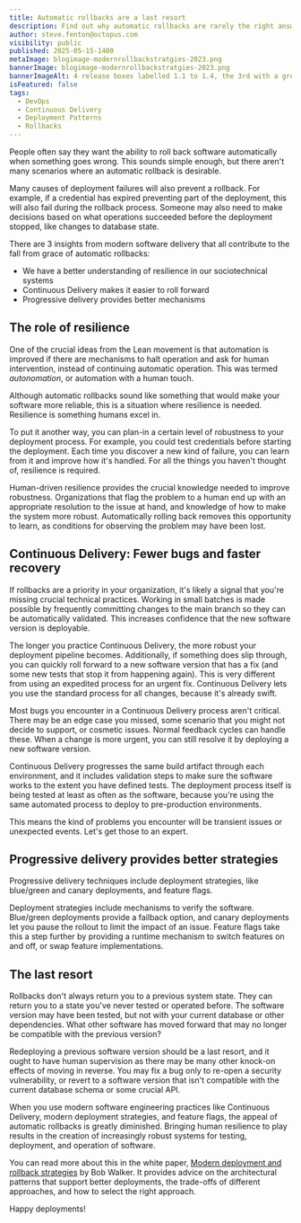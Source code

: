 ```yaml
---
title: Automatic rollbacks are a last resort
description: Find out why automatic rollbacks are rarely the right answer to deployment challenges.
author: steve.fenton@octopus.com
visibility: public
published: 2025-05-15-1400
metaImage: blogimage-modernrollbackstratgies-2023.png
bannerImage: blogimage-modernrollbackstratgies-2023.png
bannerImageAlt: 4 release boxes labelled 1.1 to 1.4, the 3rd with a green tick, 4th on fire with a red cross. A rocket travels back from 1.4 to 1.3.
isFeatured: false
tags: 
  - DevOps
  - Continuous Delivery
  - Deployment Patterns
  - Rollbacks
---
```


People often say they want the ability to roll back software automatically when something goes wrong. This sounds simple enough, but there aren't many scenarios where an automatic rollback is desirable.

Many causes of deployment failures will also prevent a rollback. For example, if a credential has expired preventing part of the deployment, this will also fail during the rollback process. Someone may also need to make decisions based on what operations succeeded before the deployment stopped, like changes to database state.

There are 3 insights from modern software delivery that all contribute to the fall from grace of automatic rollbacks:

- We have a better understanding of resilience in our sociotechnical systems  
- Continuous Delivery makes it easier to roll forward  
- Progressive delivery provides better mechanisms

## The role of resilience

One of the crucial ideas from the Lean movement is that automation is improved if there are mechanisms to halt operation and ask for human intervention, instead of continuing automatic operation. This was termed *autonomation*, or automation with a human touch.

Although automatic rollbacks sound like something that would make your software more reliable, this is a situation where resilience is needed. Resilience is something humans excel in.

To put it another way, you can plan-in a certain level of robustness to your deployment process. For example, you could test credentials before starting the deployment. Each time you discover a new kind of failure, you can learn from it and improve how it's handled. For all the things you haven't thought of, resilience is required.

Human-driven resilience provides the crucial knowledge needed to improve robustness. Organizations that flag the problem to a human end up with an appropriate resolution to the issue at hand, and knowledge of how to make the system more robust. Automatically rolling back removes this opportunity to learn, as conditions for observing the problem may have been lost.

## Continuous Delivery: Fewer bugs and faster recovery

If rollbacks are a priority in your organization, it's likely a signal that you're missing crucial technical practices. Working in small batches is made possible by frequently committing changes to the main branch so they can be automatically validated. This increases confidence that the new software version is deployable.

The longer you practice Continuous Delivery, the more robust your deployment pipeline becomes. Additionally, if something does slip through, you can quickly roll forward to a new software version that has a fix (and some new tests that stop it from happening again). This is very different from using an expedited process for an urgent fix. Continuous Delivery lets you use the standard process for all changes, because it's already swift.

Most bugs you encounter in a Continuous Delivery process aren't critical. There may be an edge case you missed, some scenario that you might not decide to support, or cosmetic issues. Normal feedback cycles can handle these. When a change is more urgent, you can still resolve it by deploying a new software version.

Continuous Delivery progresses the same build artifact through each environment, and it includes validation steps to make sure the software works to the extent you have defined tests. The deployment process itself is being tested at least as often as the software, because you're using the same automated process to deploy to pre-production environments.

This means the kind of problems you encounter will be transient issues or unexpected events. Let's get those to an expert.

## Progressive delivery provides better strategies

Progressive delivery techniques include deployment strategies, like blue/green and canary deployments, and feature flags.

Deployment strategies include mechanisms to verify the software. Blue/green deployments provide a failback option, and canary deployments let you pause the rollout to limit the impact of an issue. Feature flags take this a step further by providing a runtime mechanism to switch features on and off, or swap feature implementations.

## The last resort

Rollbacks don't always return you to a previous system state. They can return you to a state you've never tested or operated before. The software version may have been tested, but not with your current database or other dependencies. What other software has moved forward that may no longer be compatible with the previous version?

Redeploying a previous software version should be a last resort, and it ought to have human supervision as there may be many other knock-on effects of moving in reverse. You may fix a bug only to re-open a security vulnerability, or revert to a software version that isn't compatible with the current database schema or some crucial API.

When you use modern software engineering practices like Continuous Delivery, modern deployment strategies, and feature flags, the appeal of automatic rollbacks is greatly diminished. Bringing human resilience to play results in the creation of increasingly robust systems for testing, deployment, and operation of software.

You can read more about this in the white paper, [Modern deployment and rollback strategies](https://octopus.com/whitepapers/modern-deployment-and-rollback-strategies) by Bob Walker. It provides advice on the architectural patterns that support better deployments, the trade-offs of different approaches, and how to select the right approach.

Happy deployments!